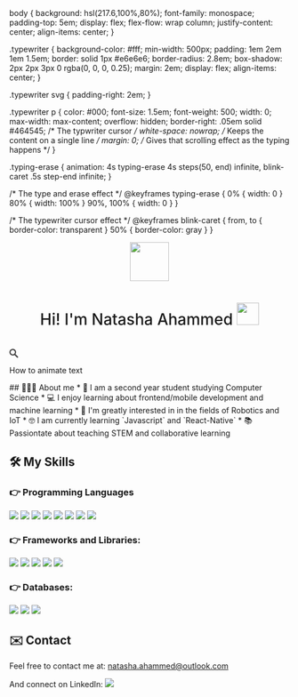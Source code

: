 <styles>
body {
  background: hsl(217.6,100%,80%);
  font-family: monospace;
  padding-top: 5em;
  display: flex;
  flex-flow: wrap column;
  justify-content: center;
  align-items: center;
}

.typewriter {
  background-color: #fff;
  min-width: 500px;
  padding: 1em 2em 1em 1.5em;
  border: solid 1px #e6e6e6;
  border-radius: 2.8em;
  box-shadow: 2px 2px 3px 0 rgba(0, 0, 0, 0.25);
  margin: 2em;
  display: flex;
  align-items: center;
}

.typewriter svg {
  padding-right: 2em;
}

.typewriter p {
  color: #000;
  font-size: 1.5em;
  font-weight: 500;
  width: 0;
  max-width: max-content;
  overflow: hidden; 
  border-right: .05em solid #464545; /* The typwriter cursor */
  white-space: nowrap; /* Keeps the content on a single line */
  margin: 0; /* Gives that scrolling effect as the typing happens */
}

.typing-erase {
  animation: 
    4s typing-erase 4s steps(50, end) infinite,
    blink-caret .5s step-end infinite;
}

/* The type and erase effect */
@keyframes typing-erase {
  0% { width: 0 }
  80% { width: 100% }
  90%, 100% { width: 0 }
}

/* The typewriter cursor effect */
@keyframes blink-caret {
  from, to { border-color: transparent }
  50% { border-color: gray }
}
<div id="header" align="center">
  <img src="https://i.postimg.cc/GpNq4QSB/nLogo-v2.png" width="70px">
</div>

<h1  align="center">
<span style="font-weight:500">Hi! I'm Natasha Ahammed</span>
<img src="https://64.media.tumblr.com/a77fe63f35eafbe14be38765babf1cb2/ec4eb63d77592970-8f/s1280x1920/cb3343c17d8b4e6010ca747520d078d3dba9ac25.gifv" width="40px"/></h1>

<br>
  
  <div class="typewriter">
  <!-- Search icon by https://www.flaticon.com/authors/good-ware -->
  <svg id="search-icon" xmlns="http://www.w3.org/2000/svg" height="16px" version="1.1" viewBox="-1 0 136 136" width="16px">
    <g id="surface1">
    <path d="M 93.148438 80.832031 C 109.5 57.742188 104.03125 25.769531 80.941406 9.421875 C 57.851562 -6.925781 25.878906 -1.460938 9.53125 21.632812 C -6.816406 44.722656 -1.351562 76.691406 21.742188 93.039062 C 38.222656 104.707031 60.011719 105.605469 77.394531 95.339844 L 115.164062 132.882812 C 119.242188 137.175781 126.027344 137.347656 130.320312 133.269531 C 134.613281 129.195312 134.785156 122.410156 130.710938 118.117188 C 130.582031 117.980469 130.457031 117.855469 130.320312 117.726562 Z M 51.308594 84.332031 C 33.0625 84.335938 18.269531 69.554688 18.257812 51.308594 C 18.253906 33.0625 33.035156 18.269531 51.285156 18.261719 C 69.507812 18.253906 84.292969 33.011719 84.328125 51.234375 C 84.359375 69.484375 69.585938 84.300781 51.332031 84.332031 C 51.324219 84.332031 51.320312 84.332031 51.308594 84.332031 Z M 51.308594 84.332031 " style=" stroke:none;fill-rule:nonzero;fill:#464545;fill-opacity:1;" /></g></svg>
  <p class="typing-erase">How to animate text</p>
</div>
  
</styles>
## 👩🏽‍💻 About me
* 🏫 I am a second year student studying Computer Science
* 💻 I enjoy learning about frontend/mobile development and machine learning 
* 🤖 I'm greatly interested in in the fields of Robotics and IoT
* 🤓 I am currently learning `Javascript` and `React-Native`
* 📚 Passiontate about teaching STEM and collaborative learning

## 🛠 My Skills 

### 👉 Programming Languages
<div>
  <img src="https://img.shields.io/badge/Java-ED8B00?style=for-the-badge&logo=java&logoColor=white"/>
  <img src="https://img.shields.io/badge/Swift-FA7343?style=for-the-badge&logo=swift&logoColor=white"/>
  <img src="https://img.shields.io/badge/C%2B%2B-00599C?style=for-the-badge&logo=c%2B%2B&logoColor=white"/>
  <img src="https://img.shields.io/badge/C%23-239120?style=for-the-badge&logo=c-sharp&logoColor=white"/>
  <img src="https://img.shields.io/badge/Python-14354C?style=for-the-badge&logo=python&logoColor=white"/>
  <img src="https://img.shields.io/badge/HTML5-E34F26?style=for-the-badge&logo=html5&logoColor=white"/>
  <img src="https://img.shields.io/badge/CSS3-1572B6?style=for-the-badge&logo=css3&logoColor=white"/>
  <img src="https://img.shields.io/badge/JavaScript-F7DF1E?style=for-the-badge&logo=javascript&logoColor=black"/>

</div>

### 👉 Frameworks and Libraries:
<div>
  <img src="https://img.shields.io/badge/Bootstrap-563D7C?style=for-the-badge&logo=bootstrap&logoColor=white"/>
  <img src="https://img.shields.io/badge/React-20232A?style=for-the-badge&logo=react&logoColor=61DAF"/>
  <img src="https://img.shields.io/badge/Material--UI-0081CB?style=for-the-badge&logo=material-ui&logoColor=white" />
  <img src="https://img.shields.io/badge/.NET-5C2D91?style=for-the-badge&logo=.net&logoColor=white"/>
  <img src="https://img.shields.io/badge/Google_Cloud-4285F4?style=for-the-badge&logo=google-cloud&logoColor=white" />

</div>

### 👉  Databases:
<div>
  <img src="https://img.shields.io/badge/MongoDB-4EA94B?style=for-the-badge&logo=mongodb&logoColor=white"/>
    <img src="https://img.shields.io/badge/MySQL-005C84?style=for-the-badge&logo=mysql&logoColor=white"/>
    <img src="https://img.shields.io/badge/Oracle-F80000?style=for-the-badge&logo=oracle&logoColor=black"/>


</div>



## ✉️ Contact 
Feel free to contact me at: <a href="">natasha.ahammed@outlook.com</a>
<div>
  And connect on LinkedIn:
<a href="https://www.linkedin.com/in/natasha003/">
  <img src="https://img.shields.io/badge/LinkedIn-0077B5?style=for-the-badge&logo=linkedin&logoColor=white"/>
</a>
</div>




